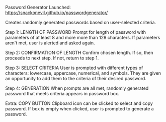 Password Generator
Launched: https://snackonevil.github.io/passwordgenerator/

Creates randomly generated passwords based on user-selected criteria.

Step 1: LENGTH OF PASSWORD
Prompt for length of password with parameters of at least 8 and more more than 128 characters.
If parameters aren't met, user is alerted and asked again.

Step 2: CONFIRMATION OF LENGTH
Confirm chosen length.  If so, then proceeds to next step.
If not, return to step 1.

Step 3: SELECT CRITERIA
User is prompted with different types of characters: lowercase, uppercase, numerical, and symbols.
They are given an opportunity to add them to the criteria of their desired password.

Step 4: GENERATION
When prompts are all met, randomly generated password that meets criteria appears in password box.

Extra: COPY BUTTON
Clipboard icon can be clicked to select and copy password.
If box is empty when clicked, user is prompted to generate a password.
